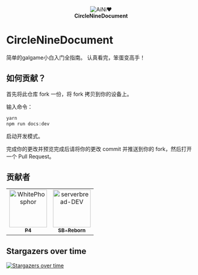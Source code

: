 <div align="center">
  <div>
    <img src="/public/favicon.ico" alt="AiNi❤️" />
  </div>
  <b>
    CircleNineDocument
  </b>
</div>


# CircleNineDocument

简单的galgame小白入门全指南。
认真看完，笨蛋变高手！


## 如何贡献？

首先将此仓库 fork 一份，将 fork 拷贝到你的设备上。

输入命令：
```bash
yarn
npm run docs:dev
```
启动开发模式。

完成你的更改并预览完成后请将你的更改 commit 并推送到你的 fork，然后打开一个 Pull Request。


## 贡献者
<!-- readme: collaborators,contributors -start -->
<table>
<tr>
    <td align="center">
        <a href="https://github.com/WhitePhosphor">
            <img src="https://avatars.githubusercontent.com/u/92671117?v=4" width="100;" alt="WhitePhosphor"/>
            <br />
            <sub><b>P4</b></sub>
        </a>
    </td>
    <td align="center">
        <a href="https://github.com/serverbread-DEV">
            <img src="https://avatars.githubusercontent.com/u/176056410?v=4" width="100;" alt="serverbread-DEV"/>
            <br />
            <sub><b>SB-Reborn</b></sub>
        </a>
    </td></tr>
</table>
<!-- readme: collaborators,contributors -end -->



## Stargazers over time
[![Stargazers over time](https://starchart.cc/serverbread-DEV/CircleNineDocument.svg?background=%230d1117&axis=%23333333&line=%236b63ff)](https://starchart.cc/serverbread-DEV/CircleNineDocument)
